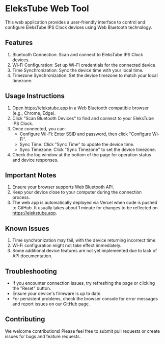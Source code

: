 # EleksTube Web Tool

This web application provides a user-friendly interface to control and configure EleksTube IPS Clock devices using Web Bluetooth technology.

## Features

1. Bluetooth Connection: Scan and connect to EleksTube IPS Clock devices.
2. Wi-Fi Configuration: Set up Wi-Fi credentials for the connected device.
3. Time Synchronization: Sync the device time with your local time.
4. Timezone Synchronization: Set the device timezone to match your local timezone.

## Usage Instructions

1. Open https://elekstube.app in a Web Bluetooth compatible browser (e.g., Chrome, Edge).
2. Click "Scan Bluetooth Devices" to find and connect to your EleksTube IPS Clock.
3. Once connected, you can:
   - Configure Wi-Fi: Enter SSID and password, then click "Configure Wi-Fi".
   - Sync Time: Click "Sync Time" to update the device time.
   - Sync Timezone: Click "Sync Timezone" to set the device timezone.
4. Check the log window at the bottom of the page for operation status and device responses.

## Important Notes

1. Ensure your browser supports Web Bluetooth API.
2. Keep your device close to your computer during the connection process.
3. The web app is automatically deployed via Vercel when code is pushed to GitHub. It usually takes about 1 minute for changes to be reflected on https://elekstube.app.

## Known Issues

1. Time synchronization may fail, with the device returning incorrect time.
2. Wi-Fi configuration might not take effect immediately.
3. Some additional device features are not yet implemented due to lack of API documentation.

## Troubleshooting

- If you encounter connection issues, try refreshing the page or clicking the "Reset" button.
- Ensure your device's firmware is up to date.
- For persistent problems, check the browser console for error messages and report issues on our GitHub page.

## Contributing

We welcome contributions! Please feel free to submit pull requests or create issues for bugs and feature requests.
